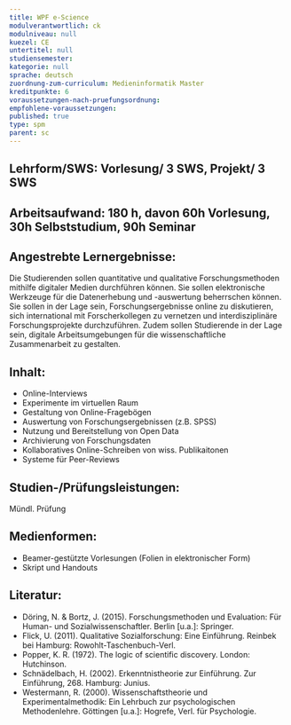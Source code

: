 ```yaml
---
title: WPF e-Science
modulverantwortlich: ck
modulniveau: null
kuezel: CE
untertitel: null
studiensemester: 
kategorie: null
sprache: deutsch
zuordnung-zum-curriculum: Medieninformatik Master
kreditpunkte: 6
voraussetzungen-nach-pruefungsordnung:
empfohlene-voraussetzungen: 
published: true
type: spm
parent: sc
---
```


## Lehrform/SWS: Vorlesung/ 3 SWS, Projekt/ 3 SWS


## Arbeitsaufwand: 180 h, davon 60h Vorlesung, 30h Selbststudium, 90h Seminar 


## Angestrebte Lernergebnisse:
Die Studierenden sollen quantitative und qualitative Forschungsmethoden mithilfe digitaler Medien durchführen können. Sie sollen elektronische Werkzeuge für die Datenerhebung und -auswertung beherrschen können. Sie sollen in der Lage sein, Forschungsergebnisse online zu diskutieren, sich international mit Forscherkollegen zu vernetzen und interdisziplinäre Forschungsprojekte durchzuführen. Zudem sollen Studierende in der Lage sein, digitale Arbeitsumgebungen für die wissenschaftliche Zusammenarbeit zu gestalten.

## Inhalt:
-	Online-Interviews
-	Experimente im virtuellen Raum
-	Gestaltung von Online-Fragebögen
-	Auswertung von Forschungsergebnissen (z.B. SPSS)
-	Nutzung und Bereitstellung von Open Data
-	Archivierung von Forschungsdaten
-	Kollaboratives Online-Schreiben von wiss. Publikaitonen
-	Systeme für Peer-Reviews

 
## Studien-/Prüfungsleistungen:
Mündl. Prüfung

## Medienformen:
- Beamer-gestützte Vorlesungen (Folien in elektronischer Form)
-	Skript und Handouts



## Literatur:
- Döring, N. & Bortz, J. (2015). Forschungsmethoden und Evaluation: Für Human- und Sozialwissenschaftler. Berlin [u.a.]: Springer.
- Flick, U. (2011). Qualitative Sozialforschung: Eine Einführung. Reinbek bei Hamburg: Rowohlt-Taschenbuch-Verl. 
- Popper, K. R. (1972). The logic of scientific discovery. London: Hutchinson.
- Schnädelbach, H. (2002). Erkenntnistheorie zur Einführung. Zur Einführung, 268. Hamburg: Junius.
- Westermann, R. (2000). Wissenschaftstheorie und Experimentalmethodik: Ein Lehrbuch zur psychologischen Methodenlehre. Göttingen [u.a.]: Hogrefe, Verl. für Psychologie.



